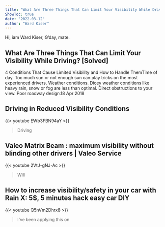 ```yaml
---
title: "What Are Three Things That Can Limit Your Visibility While Driving? [Solved]"
ShowToc: true 
date: "2022-03-12"
author: "Ward Kiser" 
---
```


Hi, iam Ward Kiser, G’day, mate.
## What Are Three Things That Can Limit Your Visibility While Driving? [Solved]
4 Conditions That Cause Limited Visibility and How to Handle ThemTime of day. Too much sun or not enough sun can play tricks on the most experienced drivers. 
 Weather conditions. Dicey weather conditions like heavy rain, snow or fog are less than optimal. 
 Direct obstructions to your view. 
 Poor roadway design.18 Apr 2018

## Driving in Reduced Visibility Conditions
{{< youtube EWb3FBN94aY >}}
>Driving

## Valeo Matrix Beam : maximum visibility without blinding other drivers | Valeo Service
{{< youtube 2VtJ-gNJ-Ac >}}
>Will

## How to increase visibility/safety in your car with Rain X: 5$, 5 minutes hack easy car DIY
{{< youtube Q5nVm2Dhrx8 >}}
>I've been applying this on 

